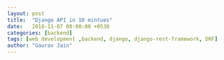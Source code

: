 ```yaml
---
layout: post
title:  "Django API in 10 mintues"
date:   2018-11-07 00:00:00 +0530
categories: [backend]
tags: [web development ,backend, django, django-rest-framework, DRF]
author: "Gaurav Jain"
---
```


